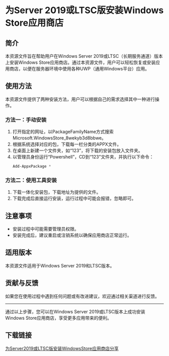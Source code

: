 # 为Server 2019或LTSC版安装Windows Store应用商店

## 简介
本资源文件旨在帮助用户在Windows Server 2019或LTSC（长期服务通道）版本上安装Windows Store应用商店。通过本资源文件，用户可以轻松恢复或安装应用商店，以便在服务器环境中使用各种UWP（通用Windows平台）应用。

## 使用方法
本资源文件提供了两种安装方法，用户可以根据自己的需求选择其中一种进行操作。

### 方法一：手动安装
1. 打开指定的网址，以PackageFamilyName方式搜索Microsoft.WindowsStore_8wekyb3d8bbwe。
2. 根据系统选择对应的包，下载每一栏分类的APPX文件。
3. 在桌面上新建一个文件夹，如“123”，将下载的安装包放入文件夹。
4. 以管理员身份运行“Powershell”，CD到“123”文件夹，并执行以下命令：
   ```powershell
   Add-AppxPackage *
   ```

### 方法二：使用工具安装
1. 下载一体化安装包，下载地址为提供的文件。
2. 下载完成后直接运行安装，运行过程中可能会报错，忽略即可。

## 注意事项
- 安装过程中可能需要管理员权限。
- 安装完成后，建议重启或注销系统以确保应用商店正常运行。

## 适用版本
本资源文件适用于Windows Server 2019和LTSC版本。

## 贡献与反馈
如果您在使用过程中遇到任何问题或有改进建议，欢迎通过相关渠道进行反馈。

---

通过以上步骤，您可以在Windows Server 2019或LTSC版本上成功安装Windows Store应用商店，享受更多应用带来的便利。

## 下载链接

[为Server2019或LTSC版安装WindowsStore应用商店分享](https://pan.quark.cn/s/41ea42b537b1)